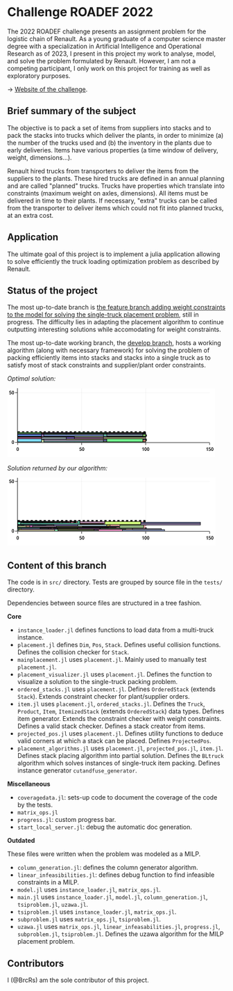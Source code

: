 # Challenge ROADEF 2022

The 2022 ROADEF challenge presents an assignment problem for the logistic chain of Renault. As a young graduate of a computer science master degree with a specialization in Artificial Intelligence and Operational Research as of 2023, I present in this project my work to analyse, model, and solve the problem formulated by Renault. However, I am not a competing participant, I only work on this project for training as well as exploratory purposes.

$\rightarrow$ [Website of the challenge](https://www.roadef.org/challenge/2022/en/index.php).

## Brief summary of the subject

The objective is to pack a set of items from suppliers into stacks and to pack the stacks into trucks which deliver the plants, in order to minimize (a) the number of the trucks used and (b) the inventory in the plants due to early deliveries. Items have various properties (a time window of delivery, weight, dimensions...). 

Renault hired trucks from transporters to deliver the items from the suppliers to the plants. These hired trucks are defined in an annual planning and are called "planned" trucks. Trucks have properties which translate into constraints (maximum weight on axles, dimensions). All items must be delivered in time to their plants. If necessary, "extra" trucks can be called from the transporter to deliver items which could not fit into planned trucks, at an extra cost.

## Application

The ultimate goal of this project is to implement a julia application allowing to solve efficiently the truck loading optimization problem as described by Renault.

## Status of the project

The most up-to-date branch is [the feature branch adding weight constraints to the model for solving the single-truck placement problem](https://github.com/BrcRs/truck-stack-item-optimization/tree/wip-30-satisfying-weight), still in progress. The difficulty lies in adapting the placement algorithm to continue outputting interesting solutions while accomodating for weight constraints.

The most up-to-date working branch, the [develop branch](https://github.com/BrcRs/truck-stack-item-optimization/tree/develop), hosts a working algorithm (along with necessary framework) for solving the problem of packing efficiently items into stacks and stacks into a single truck as to satisfy most of stack constraints and supplier/plant order constraints.

_Optimal solution:_

![optimal solution](optimal-cropped.png)

_Solution returned by our algorithm:_

![solution returned by our algorithm](BLtruck-cropped.png)

## Content of this branch

The code is in `src/` directory. Tests are grouped by source file in the `tests/` directory.

Dependencies between source files are structured in a tree fashion.

**Core**

- `instance_loader.jl` defines functions to load data from a multi-truck instance.
- `placement.jl` defines `Dim`, `Pos`, `Stack`. Defines useful collision functions. Defines the collision checker for `Stack`.
- `mainplacement.jl` uses `placement.jl`. Mainly used to manually test `placement.jl`.
- `placement_visualizer.jl` uses `placement.jl`. Defines the function to visualize a solution to the single-truck packing problem.
- `ordered_stacks.jl` uses `placement.jl`. Defines `OrderedStack` (extends `Stack`). Extends constraint checker for plant/supplier orders. 
- `item.jl` uses `placement.jl`, `ordered_stacks.jl`. Defines the `Truck`, `Product`, `Item`, `ItemizedStack` (extends `OrderedStack`) data types. Defines item generator. Extends the constraint checker with weight constraints. Defines a valid stack checker. Defines a stack creator from items.
- `projected_pos.jl` uses `placement.jl`. Defines utility functions to deduce valid corners at which a stack can be placed. Defines `ProjectedPos`.
- `placement_algorithms.jl` uses `placement.jl`, `projected_pos.jl`, `item.jl`. Defines stack placing algorithm into partial solution. Defines the `BLtruck` algorithm which solves instances of single-truck item packing. Defines instance generator `cutandfuse_generator`.

**Miscellaneous**

- `coveragedata.jl`: sets-up code to document the coverage of the code by the tests.
- `matrix_ops.jl`
- `progress.jl`: custom progress bar.
- `start_local_server.jl`: debug the automatic doc generation.

**Outdated**

These files were written when the problem was modeled as a MILP.

- `column_generation.jl`: defines the column generator algorithm.
- `linear_infeasibilities.jl`: defines debug function to find infeasible constraints in a MILP.
- `model.jl` uses `instance_loader.jl`, `matrix_ops.jl`.
- `main.jl` uses `instance_loader.jl`, `model.jl`, `column_generation.jl`, `tsiproblem.jl`, `uzawa.jl`.
- `tsiproblem.jl` uses `instance_loader.jl`, `matrix_ops.jl`.
- `subproblem.jl` uses `matrix_ops.jl`, `tsiproblem.jl`.
- `uzawa.jl` uses `matrix_ops.jl`, `linear_infeasabilities.jl`, `progress.jl`, `subproblem.jl`, `tsiproblem.jl`. Defines the uzawa algorithm for the MILP placement problem.


## Contributors

I (@BrcRs) am the sole contributor of this project.
